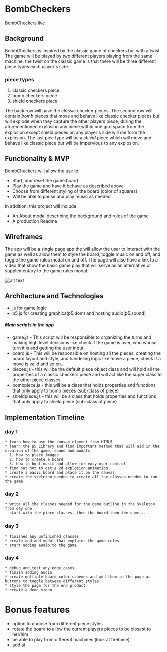 # BombCheckers
  [BombCheckers live]()

## Background
  BombCheckers is inspired by the classic game of checkers but with a twist. The game will be played by two different players playing from the same machine. the twist on the classic game is that there will be three different piece types each player's side.  

### piece types
  1. classic checkers piece
  2. bomb checkers piece
  3. shield checkers piece

  The back row will have the *classic* checker pieces. The second row will contain *bomb* pieces that move and behave like classic checker pieces but will explode when they capture the other players piece; during the aforementioned explosion any piece within one gird space from the explosion except shield pieces on any player's side will die form the explosion. The last pice type will be a *shield* piece which will move  and behave like classic piece but will be impervious to any explosion.

## Functionality & MVP

  BombCheckers will allow the use  to:

  * Start, and reset the game board
  * Play the game and have it behave as described above
  * Choose from different styling of the board (color of squares)
  * Will be able to pause and play music as needed

  In addition, this project will include:

  * An About modal describing the background and rules of the game
  * A production Readme


## Wireframes
  The app will be a single page app the will allow the user to interact with the game as well as allow them to style the board, toggle music on and off, and toggle the game rules modal on and off. The page will also have a link to a video that show the basic game play that will serve as an alternative or supplementary to the game rules modal.

![alt text](https://github.com/bkargaw/BombCheckers/blob/master/asset/BombChecker.png)

## Architecture and Technologies
  * js for game logic
  * p5.js for creating graphics(p5.dom) and hosting audio(p5.sound)
##### Main scripts in the app
  * game.js  - This script will be responsible to organizing the turns and making high level decisions like check if the game is over, who whose turn it is  and getting the user input.
  * board.js - This will be responsible on hosting all the pieces, creating the board layout and style, and handeling logic like move a piece, check if a move is valid and so on...
  * pieces.js - this will be the default piece object class and will hold all the properties of a classic checkers piece and will act like the super class to the other piece classes
  * bombpiece.js - this will be a class that holds properties and functions that only apply to bomb pieces (sub-class of piece)
  * shieldpiece.js - this will be a class that holds properties and functions that only apply to shield piece (sub-class of piece)

## Implementation Timeline

### day 1
    * learn how to use the canvas element from HTML5
    * learn the p5 Library and find important method that will aid in the creation of the game, sound and modals  
      1. how to place images
      2. how to create a board
      3. how to host music and allow for easy user control
    * find out hot to get a 2d explosion animation
    * create a basic board and place it on the canvas
    * create the skeleton needed to create all the classes needed to run the game

### day 2
    * write all the classes needed for the game outline in the skeleton from day one
      start with the piece classes, then the board then the game....
### day 3
    * finished any unfinished classes
    * create and add modal that explains the game rules
    * start adding audio to the game
### day 4
    * debug and test any edge cases
    * finish adding audio
    * create multiple board color schemes and add them to the page as buttons to toggle between different styles
    * style the page for the end product
    * create a demo video

# Bonus features
  * option to choose from different piece styles
  * rotate the board to allow the current players pieces to be closest to her/him
  * be able to play from different machines (look at firebase)
  * add ai
